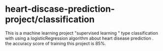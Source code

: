 # heart-discase-prediction-project/classification
This is a  machine learning project  "supervised learning " type classification with using a logisticRegression algorithm about heart disease prediction .
the accuracy score  of training this project is 85%.
